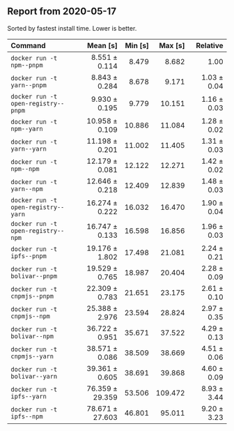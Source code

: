 ## Report from 2020-05-17

Sorted by fastest install time. Lower is better.


| Command | Mean [s] | Min [s] | Max [s] | Relative |
|:---|---:|---:|---:|---:|
| `docker run -t npm--pnpm` | 8.551 ± 0.114 | 8.479 | 8.682 | 1.00 |
| `docker run -t yarn--pnpm` | 8.843 ± 0.284 | 8.678 | 9.171 | 1.03 ± 0.04 |
| `docker run -t open-registry--pnpm` | 9.930 ± 0.195 | 9.779 | 10.151 | 1.16 ± 0.03 |
| `docker run -t npm--yarn` | 10.958 ± 0.109 | 10.886 | 11.084 | 1.28 ± 0.02 |
| `docker run -t yarn--yarn` | 11.198 ± 0.201 | 11.002 | 11.405 | 1.31 ± 0.03 |
| `docker run -t npm--npm` | 12.179 ± 0.081 | 12.122 | 12.271 | 1.42 ± 0.02 |
| `docker run -t yarn--npm` | 12.646 ± 0.218 | 12.409 | 12.839 | 1.48 ± 0.03 |
| `docker run -t open-registry--yarn` | 16.274 ± 0.222 | 16.032 | 16.470 | 1.90 ± 0.04 |
| `docker run -t open-registry--npm` | 16.747 ± 0.133 | 16.598 | 16.856 | 1.96 ± 0.03 |
| `docker run -t ipfs--pnpm` | 19.176 ± 1.802 | 17.498 | 21.081 | 2.24 ± 0.21 |
| `docker run -t bolivar--pnpm` | 19.529 ± 0.765 | 18.987 | 20.404 | 2.28 ± 0.09 |
| `docker run -t cnpmjs--pnpm` | 22.309 ± 0.783 | 21.651 | 23.175 | 2.61 ± 0.10 |
| `docker run -t cnpmjs--npm` | 25.388 ± 2.976 | 23.594 | 28.824 | 2.97 ± 0.35 |
| `docker run -t bolivar--npm` | 36.722 ± 0.951 | 35.671 | 37.522 | 4.29 ± 0.13 |
| `docker run -t cnpmjs--yarn` | 38.571 ± 0.086 | 38.509 | 38.669 | 4.51 ± 0.06 |
| `docker run -t bolivar--yarn` | 39.361 ± 0.605 | 38.691 | 39.868 | 4.60 ± 0.09 |
| `docker run -t ipfs--yarn` | 76.359 ± 29.359 | 53.506 | 109.472 | 8.93 ± 3.44 |
| `docker run -t ipfs--npm` | 78.671 ± 27.603 | 46.801 | 95.011 | 9.20 ± 3.23 |

